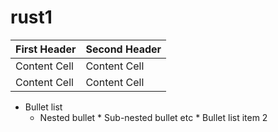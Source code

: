 # rust1
First Header  | Second Header
------------- | -------------
Content Cell  | Content Cell
Content Cell  | Content Cell
* Bullet list
  * Nested bullet
                  * Sub-nested bullet etc
          * Bullet list item 2



         
